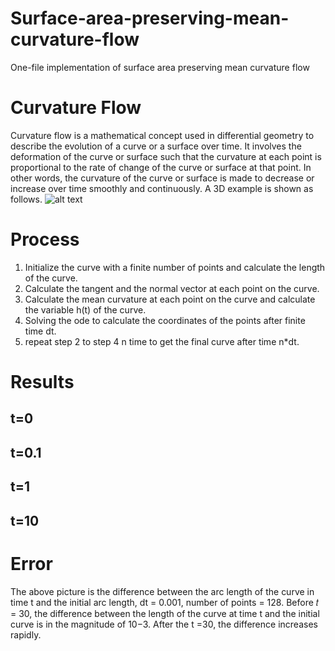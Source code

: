 # Surface-area-preserving-mean-curvature-flow
One-file implementation of  surface area preserving mean curvature flow

# Curvature Flow
Curvature flow is a mathematical concept used in differential geometry to describe the evolution of a curve or a surface over time. It involves the deformation of the curve or surface such that the curvature at each point is proportional to the rate of change of the curve or surface at that point. In other words, the curvature of the curve or surface is made to decrease or increase over time smoothly and continuously. A 3D example is shown as follows.
![alt text]([https://github.com/[username]/[reponame]/blob/[branch]/image.jpg?raw=true](https://github.com/warrenwong641/Surface-area-preserving-mean-curvature-flow/blob/484c5006497d2597d0a397f1449c8430b7332020/Evolution_mean_curv.png))

# Process
1. Initialize the curve with a finite number of points and calculate the length of the curve.
2. Calculate the tangent and the normal vector at each point on the curve.
3. Calculate the mean curvature at each point on the curve and calculate the variable h(t) of the curve.
4. Solving the ode to calculate the coordinates of the points after finite time dt.
5. repeat step 2 to step 4 n time to get the final curve after time n*dt.

# Results
## t=0
## t=0.1
## t=1
## t=10

# Error
The above picture is the difference between the arc length of the curve in time t and the initial arc length, dt = 0.001, number of points = 128. Before 𝑡 = 30, the difference between the length of the curve at time t and the initial 
curve is in the magnitude of 10−3. After the t =30, the difference increases rapidly.

